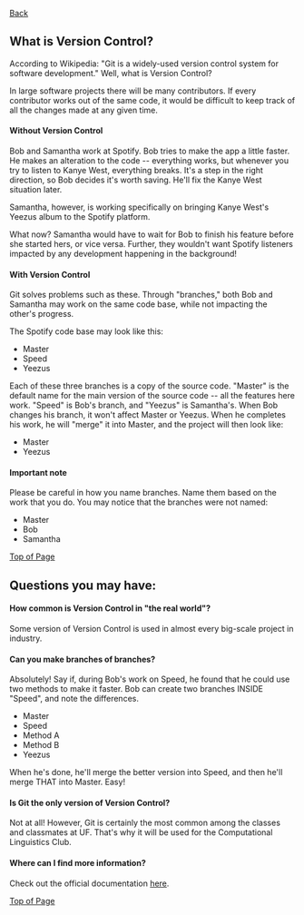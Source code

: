 [Back](Git.md "Git")

## What is Version Control?

According to Wikipedia: "Git is a widely-used version control system for software development." Well, what is Version Control?

In large software projects there will be many contributors. If every contributor works out of the same code, it would be difficult to keep track of all the changes made at any given time. 

#### Without Version Control

Bob and Samantha work at Spotify. Bob tries to make the app a little faster. He makes an alteration to the code -- everything works, but whenever you try to listen to Kanye West, everything breaks. It's a step in the right direction, so Bob decides it's worth saving. He'll fix the Kanye West situation later.

Samantha, however, is working specifically on bringing Kanye West's Yeezus album to the Spotify platform.

What now? Samantha would have to wait for Bob to finish his feature before she started hers, or vice versa. Further, they wouldn't want Spotify listeners impacted by any development happening in the background!

#### With Version Control

Git solves problems such as these. Through "branches," both Bob and Samantha may work on the same code base, while not impacting the other's progress.

The Spotify code base may look like this:

 * Master
 * Speed
 * Yeezus

Each of these three branches is a copy of the source code. "Master" is the default name for the main version of the source code -- all the features here work. "Speed" is Bob's branch, and "Yeezus" is Samantha's. When Bob changes his branch, it won't affect Master or Yeezus. When he completes his work, he will "merge" it into Master, and the project will then look like:

 * Master
 * Yeezus

#### Important note

Please be careful in how you name branches. Name them based on the work that you do. You may notice that the branches were not named:

 * Master
 * Bob
 * Samantha

[Top of Page](#what-is-version-control)

## Questions you may have:

#### How common is Version Control in "the real world"?

Some version of Version Control is used in almost every big-scale project in industry.

#### Can you make branches of branches?

Absolutely! Say if, during Bob's work on Speed, he found that he could use two methods to make it faster. Bob can create two branches INSIDE "Speed", and note the differences.

 * Master
 * Speed
  * Method A
  * Method B
 * Yeezus

When he's done, he'll merge the better version into Speed, and then he'll merge THAT into Master. Easy! 

#### Is Git the only version of Version Control?

Not at all! However, Git is certainly the most common among the classes and classmates at UF. That's why it will be used for the Computational Linguistics Club.

#### Where can I find more information?

Check out the official documentation [here](https://git-scm.com/book/en/v2/Getting-Started-About-Version-Control).

[Top of Page](#what-is-version-control)